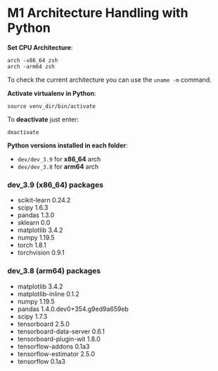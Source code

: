 # M1 Architecture Handling with Python


**Set CPU Architecture**:

````shell
arch -x86_64 zsh
arch -arm64 zsh                                                               
````

To check the current architecture you can use the `uname -m` command.

**Activate virtualenv in Python**:

````shell
source venv_dir/bin/activate
````

To **deactivate** just enter:

`````shell
deactivate
`````

**Python versions installed in each folder**:

- `dev/dev_3.9` for **x86_64** arch
- `dev/dev_3.8` for **arm64** arch

### dev_3.9 (x86_64) packages


* scikit-learn             0.24.2
* scipy                    1.6.3
* pandas                   1.3.0
* sklearn                  0.0
* matplotlib               3.4.2
* numpy                    1.19.5
* torch                    1.8.1
* torchvision              0.9.1

### dev_3.8 (arm64) packages

* matplotlib              3.4.2
* matplotlib-inline       0.1.2
* numpy                   1.19.5
* pandas                  1.4.0.dev0+354.g9ed9a659eb
* scipy                   1.7.3
* tensorboard             2.5.0
* tensorboard-data-server 0.6.1
* tensorboard-plugin-wit  1.8.0
* tensorflow-addons       0.1a3
* tensorflow-estimator    2.5.0
* tensorflow              0.1a3
